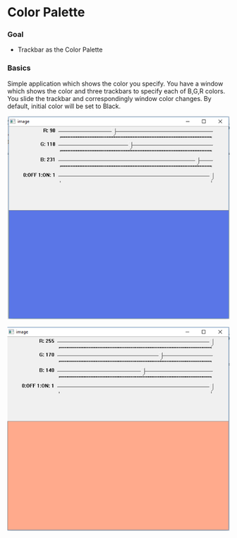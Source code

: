 <h1>Color Palette</h1>
<h3>Goal</h3>
<ul>
<li>Trackbar as the Color Palette
</li></ul>
<h3>Basics</h3>
<p>Simple application which shows the color you specify. You have a window which shows the color and three trackbars to specify each of B,G,R colors. You slide the trackbar and correspondingly window color changes. By default, initial color will be set to Black.
</p>
<p align="center">
  <img src="https://github.com/Akriti31/Color-Palette/blob/master/3.PNG">
</p>
<p align="center">
  <img src="https://github.com/Akriti31/Color-Palette/blob/master/2.PNG">
</p>
